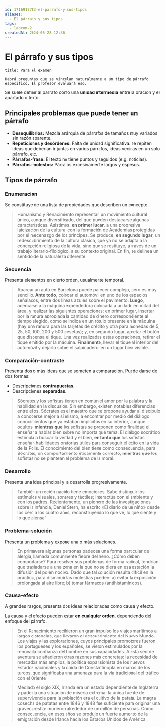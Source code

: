 ```yaml
---
id: 1716917783-el-parrafo-y-sus-tipos
aliases:
  - El párrafo y sus tipos
tags:
  - labcom-2
createdAt: 2024-05-28 12:36
---
```


# El párrafo y sus tipos

```ad-warning
title: Para el examen

Habrá preguntas que se vinculan naturalmente a un tipo de párrafo específico. El profesor evaluará eso.

```

Se suele definir al párrafo como una **unidad intermedia** entre la oración y el apartado o texto.

## Principales problemas que puede tener un párrafo

- **Desequilibrios:** Mezcla anárquia de párrafos de tamaños muy variados sin razón aparente.
- **Repeticiones y desórdenes:** Falta de unidad significativa: se repiten ideas que deberían ir juntas en varios párrafos, ideas vecinas en un solo párrafo, etc.
- **Párrafos-frase:** El texto no tiene puntos y seguidos (e.g. noticias).
- **Párrafos-molestos:** Párrafos excesivamente largos y espesos.

## Tipos de párrafo

### Enumeración

Se constituye de una lista de propiedades que describen un concepto.

> Humanismo y Renacimiento representan un movimiento cultural único, aunque diversificado, del que pueden destacarse algunas características. Asistimos, **en primer lugar**, a una progresiva laicización de la cultura, con la formación de Academias protegidas por el mecenazgo de los príncipes. Se produce, **en segundo lugar**, un redescubrimiento de la cultura clásica, que ya no se adapta a la concepción religiosa de la vida, sino que se restituye, a través de un trabajo literario-filológico, a su contexto original. En fin, se delinea un sentido de la naturaleza diferente.

### Secuencia

Presenta elementos en cierto orden, usualmente temporal.

> Aparcar un auto en Barcelona puede parecer complejo, pero es muy sencillo. **Ante todo**, colocar el automóvil en uno de los espacios señalados, entre dos líneas azules sobre el pavimento. **Luego**, acercarse a la máquina expendedora colocada a un lado en mitad del área, y realizar las siguientes operaciones: en primer lugar, insertar por la ranura apropiada la cantidad de dinero correspondiente al tiempo elegido, como se indica en un rótulo presente en la máquina (hay una ranura para las tarjetas de crédito y otra para monedas de 5, 25, 50, 100, 200 y 500 pesetas); y, en segundo lugar, apretar el botón que dispensa el tique. Una vez realizadas estas operaciones, retirar el tique emitido por la máquina. **Finalmente**, llevar el tique al interior del automóvil y dejarlo sobre el salpicadero, en un lugar bien visible.

### Comparación-contraste

Presenta dos o más ideas que se someten a comparación. Puede darse de dos formas:

- Descripciones **contrapuestas**.
- Descripciones **separadas**.

> Sócrates y los sofistas tienen en común el amor por la palabra y la habilidad en la discusión. Sin embargo, existen notables diferencias entre ellos. Sócrates es el maestro que se propone ayudar al discípulo a conocerse mejor a sí mismo, a encontrar por medio del diálogo conocimientos que ya estaban implícitos en su interior, aunque ocultos; **mientras que** los sofistas se proponen como finalidad el enseñar a hablar bien sobre no importa qué tema. El diálogo socrático estimula a buscar la verdad y el bien, **en tanto que** los sofistas enseñan habilidades oratorias útiles para conseguir el éxito en la vida de la Polis. El conocimiento del bien tiene como consecuencia, para Sócrates, un comportamiento éticamente correcto, **mientras que** los sofistas no se plantean el problema de la moral.

### Desarrollo

Presenta una idea principal y la desarrolla progresivamente.

> También un recién nacido tiene emociones. Sabe distinguir los estímulos visuales, sonares y táctiles; interactúa con el ambiente y con los padres. Recientemente, un pionero de las investigaciones sobre la infancia, Daniel Stern, ha escrito «El diario de un niño» desde los cero a los cuatro años, reconstruyendo lo que ve, lo que siente y lo que piensa”

### Problema-solución

Presenta un problema y expone una o más soluciones.

> En primavera algunas personas padecen una forma particular de alergia, llamada comúnmente fiebre del heno. ¿Cómo deben comportarse? Para resolver sus problemas de forma radical, tendrían que trasladarse a una zona en la que no se diera en esa estación la difusión del polen nocivo. Dado que tal solución resulta difícil en la práctica, para disminuir las molestias pueden: a) evitar la exposición prolongada al aire libre; b) tomar fármacos (antihistamínicos).

### Causa-efecto

A grandes rasgos, presenta dos ideas relacionadas como causa y efecto.

La causa y el efecto pueden estar **en cualquier orden**, dependiendo del enfoque del párrafo.

> En el Renacimiento recibieron un gran impulso los viajes marítimos a largas distancias, que llevaron al descubrimiento del Nuevo Mundo. Los viajes y las exploraciones, cuyos principales promotores fueron los portugueses y los españoles, se vieron estimulados por la renovada confianza del hombre en sus capacidades. A esta sed de aventura se añadieron otras razones más concretas: la necesidad de mercados más amplios, la política expansionista de los nuevos Estados nacionales y la caída de Constantinopla en manos de los turcos, que significaba una amenaza para la vía tradicional del tráfico con el Oriente

> Mediado el siglo XIX, Irlanda era un estado dependiente de Inglaterra y padecía una situación de miseria extrema: la única fuente de supervivencia para la población era el cultivo de la patata. La magra cosecha de patatas entre 1846 y 1848 fue suficiente para originar una gravecarestía: murieron alrededor de un millón de personas. Como consecuencia, en esos años se produjo un fuerte aumento de la emigración desde Irlanda hacia los Estados Unidos de América
